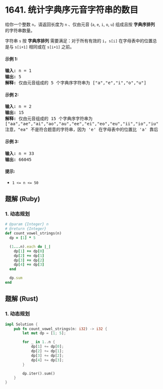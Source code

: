 # 1641. 统计字典序元音字符串的数目
给你一个整数 `n`，请返回长度为 `n` 、仅由元音 (`a`, `e`, `i`, `o`, `u`) 组成且按 **字典序排列** 的字符串数量。

字符串 `s` 按 **字典序排列** 需要满足：对于所有有效的 `i`，`s[i]` 在字母表中的位置总是与 `s[i+1]` 相同或在 `s[i+1]` 之前。

#### 示例 1:
<pre>
<strong>输入:</strong> n = 1
<strong>输出:</strong> 5
<strong>解释:</strong> 仅由元音组成的 5 个字典序字符串为 ["a","e","i","o","u"]
</pre>

#### 示例 2:
<pre>
<strong>输入:</strong> n = 2
<strong>输出:</strong> 15
<strong>解释:</strong> 仅由元音组成的 15 个字典序字符串为
["aa","ae","ai","ao","au","ee","ei","eo","eu","ii","io","iu","oo","ou","uu"]
注意，"ea" 不是符合题意的字符串，因为 'e' 在字母表中的位置比 'a' 靠后
</pre>

#### 示例 3:
<pre>
<strong>输入:</strong> n = 33
<strong>输出:</strong> 66045
</pre>

#### 提示:
* `1 <= n <= 50`

## 题解 (Ruby)

### 1. 动态规划
```Ruby
# @param {Integer} n
# @return {Integer}
def count_vowel_strings(n)
  dp = [1] * 5

  (1...n).each do |_|
    dp[1] += dp[0]
    dp[2] += dp[1]
    dp[3] += dp[2]
    dp[4] += dp[3]
  end

  dp.sum
end
```

## 题解 (Rust)

### 1. 动态规划
```Rust
impl Solution {
    pub fn count_vowel_strings(n: i32) -> i32 {
        let mut dp = [1; 5];

        for _ in 1..n {
            dp[1] += dp[0];
            dp[2] += dp[1];
            dp[3] += dp[2];
            dp[4] += dp[3];
        }

        dp.iter().sum()
    }
}
```
